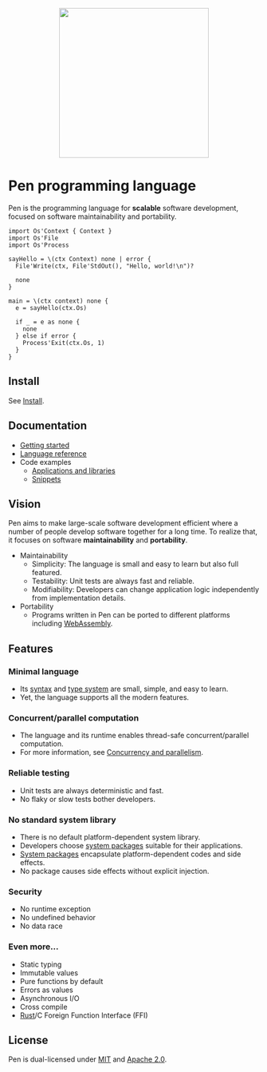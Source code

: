<p align="center"><img width="300px" src="/favicon.svg" /></p>

# Pen programming language

Pen is the programming language for **scalable** software development, focused on software maintainability and portability.

```pen
import Os'Context { Context }
import Os'File
import Os'Process

sayHello = \(ctx Context) none | error {
  File'Write(ctx, File'StdOut(), "Hello, world!\n")?

  none
}

main = \(ctx context) none {
  e = sayHello(ctx.Os)

  if _ = e as none {
    none
  } else if error {
    Process'Exit(ctx.Os, 1)
  }
}
```

## Install

See [Install](/introduction/install.html).

## Documentation

- [Getting started](/introduction/getting-started.html)
- [Language reference][syntax]
- Code examples
  - [Applications and libraries](https://github.com/pen-lang/pen/tree/main/examples)
  - [Snippets](/examples)

## Vision

Pen aims to make large-scale software development efficient where a number of people develop software together for a long time. To realize that, it focuses on software **maintainability** and **portability**.

- Maintainability
  - Simplicity: The language is small and easy to learn but also full featured.
  - Testability: Unit tests are always fast and reliable.
  - Modifiability: Developers can change application logic independently from implementation details.
- Portability
  - Programs written in Pen can be ported to different platforms including [WebAssembly](https://webassembly.org/).

## Features

### Minimal language

- Its [syntax][syntax] and [type system](/references/language/types.html) are small, simple, and easy to learn.
- Yet, the language supports all the modern features.

### Concurrent/parallel computation

- The language and its runtime enables thread-safe concurrent/parallel computation.
- For more information, see [Concurrency and parallelism](/guides/concurrency-and-parallelism.html).

### Reliable testing

- Unit tests are always deterministic and fast.
- No flaky or slow tests bother developers.

### No standard system library

- There is no default platform-dependent system library.
- Developers choose [system packages][system-packages] suitable for their applications.
- [System packages][system-packages] encapsulate platform-dependent codes and side effects.
- No package causes side effects without explicit injection.

### Security

- No runtime exception
- No undefined behavior
- No data race

### Even more...

- Static typing
- Immutable values
- Pure functions by default
- Errors as values
- Asynchronous I/O
- Cross compile
- [Rust](https://www.rust-lang.org/)/C Foreign Function Interface (FFI)

## License

Pen is dual-licensed under [MIT](https://github.com/pen-lang/pen/blob/main/LICENSE-MIT) and [Apache 2.0](https://github.com/pen-lang/pen/blob/main/LICENSE-APACHE).

[syntax]: /references/language/syntax.html
[system-packages]: /advanced-features/writing-system-packages.html
